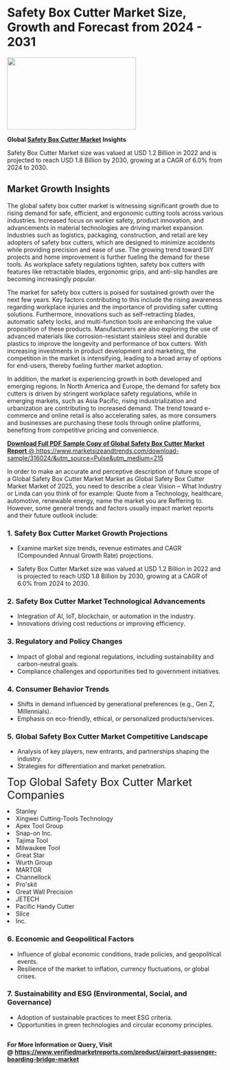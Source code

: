 <H1>Safety Box Cutter Market Size, Growth and Forecast from 2024 - 2031</H1><img class="aligncenter size-medium wp-image-584254" src="https://thirdeyenews.in/wp-content/uploads/2024/09/Global-Market-Research-300x168.jpeg" alt="" width="300" height="168" /><p><strong>Global&nbsp;<a href="https://www.marketsizeandtrends.com/download-sample/316024/&amp;utm_source=Pulse&amp;utm_medium=215">Safety Box Cutter Market</a> Insights</strong></p><p>Safety Box Cutter Market size was valued at USD 1.2 Billion in 2022 and is projected to reach USD 1.8 Billion by 2030, growing at a CAGR of 6.0% from 2024 to 2030.</p><p><h2>Market Growth Insights</h2> <p>The global safety box cutter market is witnessing significant growth due to rising demand for safe, efficient, and ergonomic cutting tools across various industries. Increased focus on worker safety, product innovation, and advancements in material technologies are driving market expansion. Industries such as logistics, packaging, construction, and retail are key adopters of safety box cutters, which are designed to minimize accidents while providing precision and ease of use. The growing trend toward DIY projects and home improvement is further fueling the demand for these tools. As workplace safety regulations tighten, safety box cutters with features like retractable blades, ergonomic grips, and anti-slip handles are becoming increasingly popular.</p> <p><a href="#"></a></p> <p>The market for safety box cutters is poised for sustained growth over the next few years. Key factors contributing to this include the rising awareness regarding workplace injuries and the importance of providing safer cutting solutions. Furthermore, innovations such as self-retracting blades, automatic safety locks, and multi-function tools are enhancing the value proposition of these products. Manufacturers are also exploring the use of advanced materials like corrosion-resistant stainless steel and durable plastics to improve the longevity and performance of box cutters. With increasing investments in product development and marketing, the competition in the market is intensifying, leading to a broad array of options for end-users, thereby fueling further market adoption.</p> <p>In addition, the market is experiencing growth in both developed and emerging regions. In North America and Europe, the demand for safety box cutters is driven by stringent workplace safety regulations, while in emerging markets, such as Asia Pacific, rising industrialization and urbanization are contributing to increased demand. The trend toward e-commerce and online retail is also accelerating sales, as more consumers and businesses are purchasing these tools through online platforms, benefiting from competitive pricing and convenience.</p> <p><a href="#"></p><p><span class=""><strong>Download Full PDF Sample Copy of Global Safety Box Cutter Market Report</strong> @ <a href="https://www.marketsizeandtrends.com/download-sample/316024/&amp;utm_source=Pulse&amp;utm_medium=215" target="_blank">https://www.marketsizeandtrends.com/download-sample/316024/&amp;utm_source=Pulse&amp;utm_medium=215</a></span></p><p>In order to make an accurate and perceptive description of future scope of a Global&nbsp;Safety Box Cutter Market Market as Global&nbsp;Safety Box Cutter Market Market of 2025, you need to describe a clear Vision &ndash; What Industry or Linda can you think of for example: Quote from a Technology, healthcare, automotive, renewable energy, name the market you are Reffering to. However, some general trends and factors usually impact market reports and their future outlook include:</p><h3>1.&nbsp;<strong>Safety Box Cutter Market Growth Projections</strong></h3><ul><li>Examine market size trends, revenue estimates and CAGR (Compounded Annual Growth Rate) projections.</li><li><p>Safety Box Cutter Market size was valued at USD 1.2 Billion in 2022 and is projected to reach USD 1.8 Billion by 2030, growing at a CAGR of 6.0% from 2024 to 2030.</p></li></ul><h3>2.&nbsp;<strong>Safety Box Cutter Market Technological Advancements</strong></h3><ul><li>Integration of AI, IoT, blockchain, or automation in the industry.</li><li>Innovations driving cost reductions or improving efficiency.</li></ul><h3>3.&nbsp;<strong>Regulatory and Policy Changes</strong></h3><ul><li>Impact of global and regional regulations, including sustainability and carbon-neutral goals.</li><li>Compliance challenges and opportunities tied to government initiatives.</li></ul><h3>4.&nbsp;<strong>Consumer Behavior Trends</strong></h3><ul><li>Shifts in demand influenced by generational preferences (e.g., Gen Z, Millennials).</li><li>Emphasis on eco-friendly, ethical, or personalized products/services.</li></ul><h3>5.&nbsp;<strong>Global Safety Box Cutter Market Competitive Landscape</strong></h3><ul><li>Analysis of key players, new entrants, and partnerships shaping the industry.</li><li>Strategies for differentiation and market penetration.</li></ul><p data-pm-slice="1 1 []"><span style="color: inherit; font-family: inherit; font-size: 25px;">Top Global Safety Box Cutter Market Companies</span></p><div class="" data-test-id=""><p><li>Stanley</li><li> Xingwei Cutting-Tools Technology</li><li> Apex Tool Group</li><li> Snap-on Inc.</li><li> Tajima Tool</li><li> Milwaukee Tool</li><li> Great Star</li><li> Wurth Group</li><li> MARTOR</li><li> Channellock</li><li> Pro'skit</li><li> Great Wall Precision</li><li> JETECH</li><li> Pacific Handy Cutter</li><li> Slice</li><li> Inc.</li></p></div><h3>6.&nbsp;<strong>Economic and Geopolitical Factors</strong></h3><ul><li>Influence of global economic conditions, trade policies, and geopolitical events.</li><li>Resilience of the market to inflation, currency fluctuations, or global crises.</li></ul><h3>7.&nbsp;<strong>Sustainability and ESG (Environmental, Social, and Governance)</strong></h3><ul><li>Adoption of sustainable practices to meet ESG criteria.</li><li>Opportunities in green technologies and circular economy principles.</li></ul><h2><strong style="font-size: 14px;">For More Information or Query, Visit @&nbsp;</strong><a style="background-color: #ffffff; font-size: 14px;" href="https://www.marketsizeandtrends.com/report/safety-box-cutter-market/" target="_blank">https://www.verifiedmarketreports.com/product/airport-passenger-boarding-bridge-market</a></h2>
